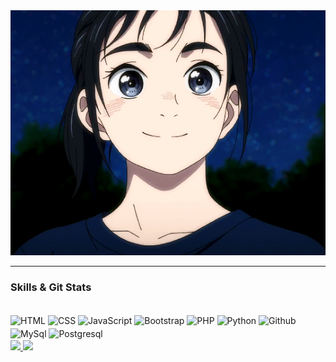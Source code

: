 <div align="center">
    <img src="/assets/magari.gif">
<div>

<hr>

<h3 align="left">Skills & Git Stats</h3>

<div align="left" style="display: inline-block"><br>
  <img align="center" style="margin: 2px 0px;" alt="HTML" src="https://img.shields.io/badge/HTML5-E34F26?style=for-the-badge&logo=html5&logoColor=white"/>
  <img align="center" style="margin: 2px 0px;" alt="CSS" src="https://img.shields.io/badge/CSS3-1572B6?style=for-the-badge&logo=css3&logoColor=white"/>
  <img align="center" style="margin: 2px 0px;" alt="JavaScript" src="https://img.shields.io/badge/JavaScript-323330?style=for-the-badge&logo=javascript&logoColor=F7DF1E"/>
  <img align="center" style="margin: 2px 0px;" alt="Bootstrap" src="https://img.shields.io/badge/Bootstrap-563D7C?style=for-the-badge&logo=bootstrap&logoColor=white"/>
  <img align="center" style="margin: 2px 0px;" alt="PHP" src="https://img.shields.io/badge/PHP-777BB4?style=for-the-badge&logo=php&logoColor=white"/>
  <img align="center" style="margin: 2px 0px;" alt="Python" src="https://img.shields.io/badge/Python-14354C?style=for-the-badge&logo=python&logoColor=white"/>
  <img align="center" style="margin: 2px 0px;" alt="Github" src="https://img.shields.io/badge/GitHub-100000?style=for-the-badge&logo=github&logoColor=white"/>
  <img align="center" style="margin: 2px 0px;" alt="MySql" src="https://img.shields.io/badge/MySQL-00000F?style=for-the-badge&logo=mysql&logoColor=white"/>
  <img align="center" style="margin: 2px 0px;" alt="Postgresql" src="https://img.shields.io/badge/PostgreSQL-316192?style=for-the-badge&logo=postgresql&logoColor=white"/>
</div>

<div align="left">
  <a href="https://github.com/joaovictoroliveira">
    <img height="180em" src="https://github-readme-stats.vercel.app/api?username=joaovictoroliveira&count_private=true&show_icons=true&theme=tokyonight"/>
    <img height="180em" src="https://github-readme-stats.vercel.app/api/top-langs/?username=joaovictoroliveira&layout=compact&theme=tokyonight"/>
  </a>
</div>
